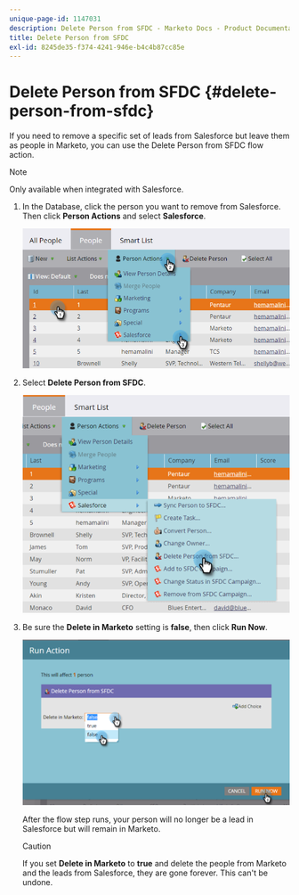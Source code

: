 ```yaml
---
unique-page-id: 1147031
description: Delete Person from SFDC - Marketo Docs - Product Documentation
title: Delete Person from SFDC
exl-id: 8245de35-f374-4241-946e-b4c4b87cc85e
---
```

# Delete Person from SFDC {#delete-person-from-sfdc}

If you need to remove a specific set of leads from Salesforce but leave them as people in Marketo, you can use the Delete Person from SFDC flow action.

>[!NOTE]
>
>Only available when integrated with Salesforce.

1. In the Database, click the person you want to remove from Salesforce. Then click **Person Actions** and select **Salesforce**.

   ![](assets/person-actions-salesforce.png)

1. Select **Delete Person from SFDC**.

   ![](assets/delete-person-from-sfdc.png)

1. Be sure the **Delete in Marketo** setting is **false**, then click **Run Now**.

   ![](assets/run-action-delete-lead-from-sfdc.png)

   After the flow step runs, your person will no longer be a lead in Salesforce but will remain in Marketo.

   >[!CAUTION]
   >
   >If you set **Delete in Marketo** to **true** and delete the people from Marketo and the leads from Salesforce, they are gone forever. This can't be undone.
